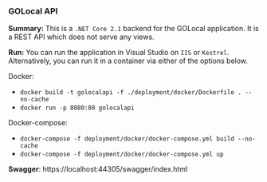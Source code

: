 <h3>GOLocal API</h3>

<b>Summary:</b> This is a `.NET Core 2.1` backend for the GOLocal application. It is a REST API which does not serve any views.

<b>Run:</b> You can run the application in Visual Studio on `IIS` or `Kestrel`. Alternatively, you can run it in a container via either of the options below.

Docker:
 - `docker build -t golocalapi -f ./deployment/docker/Dockerfile . --no-cache`
 - `docker run -p 8080:80 golocalapi`

Docker-compose:
 - `docker-compose -f deployment/docker/docker-compose.yml build --no-cache`
 - `docker-compose -f deployment/docker/docker-compose.yml up`  

<b>Swagger</b>: https://localhost:44305/swagger/index.html
